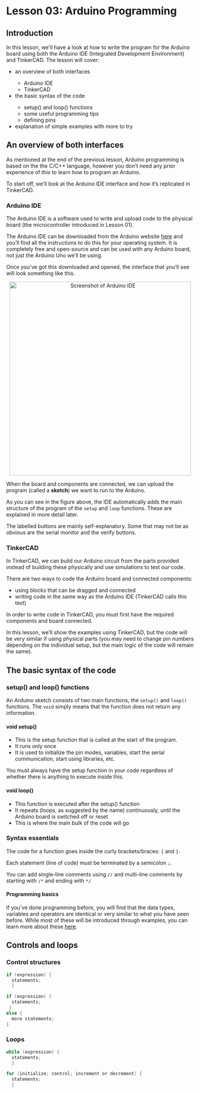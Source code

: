 <h1> Lesson 03: Arduino Programming </h1>

<h2> Introduction </h2>

In this lesson, we'll have a look at how to write the program for the Arduino board using both the Arduino IDE (Integrated Development Environment) and TinkerCAD. 
The lesson will cover: 
<ul>
  <li> an overview of both interfaces </li>
  <ul>
    <li> Arduino IDE </li>
    <li>TinkerCAD</li>
  </ul>
<li> the basic syntax of the code </li>
  <ul>
    <li>setup() and loop() functions</li>
    <li>some useful programming tips</li>
    <li>defining pins</li>
  </ul>
<li> explanation of simple examples with more to try</li>
</ul>

<h2>An overview of both interfaces</h2>
As mentioned at the end of the previous lesson, Arduino programming is based on the the C/C++ language, however you don’t need any prior experience of this to learn how to program an Arduino.

To start off, we’ll look at the Arduino IDE interface and how it’s replicated in TinkerCAD.  

<h3>Arduino IDE</h3>

The Arduino IDE is a software used to write and upload code to the physical board (the microcontroller introduced in Lesson 01). 

The Arduino IDE can be downloaded from the Arduino website  <a href="https://www.arduino.cc/en/software" target="_blank">here</a> and you’ll find all the instructions to do this for your operating system. It is completely free and open-source and can be used with any Arduino board, not just the Arduino Uno we’ll be using.

Once you’ve got this downloaded and opened, the interface that you’ll see will look something like this. 

<p align="center">
<img src="https://user-images.githubusercontent.com/39732505/106220413-5bbc6880-61d3-11eb-8995-037a52112092.png" alt="Screenshot of Arduino IDE" width="487" height="520">  </p>
 
When the board and components are connected, we can upload the program (called a <b>sketch</b>) we want to run to the Arduino. 

As you can see in the figure above, the IDE automatically adds the main structure of the program of the `setup` and `loop` functions. These are explained in more detail later. 

The labelled buttons are mainly self-explanatory. Some that may not be as obvious are the serial monitor and the verify buttons.  

<h3>TinkerCAD</h3>

In TinkerCAD, we can build our Arduino circuit from the parts provided instead of building these physically and use simulations to test our code. 

There are two ways to code the Arduino board and connected components: 
<ul>
  <li> using blocks that can be dragged and connected </li>
  <li> writing code in the same way as the Arduino IDE (TinkerCAD calls this text) </li>
</ul>

In order to write code in TinkerCAD, you must first have the required components and board connected. 

In this lesson, we’ll show the examples using TinkerCAD, but the code will be very similar if using physical parts (you may need to change pin numbers depending on the individual setup, but the main logic of the code will remain the same). 


<h2>The basic syntax of the code</h2>


<h3>setup() and loop() functions</h3>

An Arduino sketch consists of two main functions, the `setup()` and `loop()` functions. The `void` simply means that the function does not return any information.

<h4>void setup()</h4>
<ul>
  <li>This is the setup function that is called at the start of the program. </li>
  <li>It runs only once</li>
  <li>It is used to initialize the pin modes, variables, start the serial communication, start using libraries, etc. </li>
</ul>

You must always have the setup function in your code regardless of whether there is anything to execute inside this. 

<h4>void loop()</h4>
<ul>
  <li>This function is executed after the setup() function</li>
  <li>It repeats (loops, as suggested by the name) continuously, until the Arduino board is switched off or reset</li>
  <li>This is where the main bulk of the code will go</li>
</ul>

<h3>Syntax essentials</h3>

The code for a function goes inside the curly brackets/braces: `{` and `}`. 

Each statement (line of code) must be terminated by a semicolon `;`. 

You can add single-line comments using `//` and multi-line comments by starting with `/*` and ending with `*/`

<h4>Programming basics</h4>

If you've done programming before, you will find that the data types, variables and operators are identical or very similar to what you have seen before. While most of these will be introduced through examples, you can learn more about these  <a href="https://www.tutorialspoint.com/arduino/arduino_data_types.htm" target="_blank">here</a>. 

<h2>Controls and loops</h2>

<h3>Control structures</h3>


```c
if (expression) {
  statements;
  }
```

```c
if (expression) {
  statements;
 }
else {
  more statements;
}
```

<h3>Loops</h3>

```c
while (expression) {
  statements;
  }
```


```c
for (initialize; control; increment or decrement) {
  statements;
  }
```

